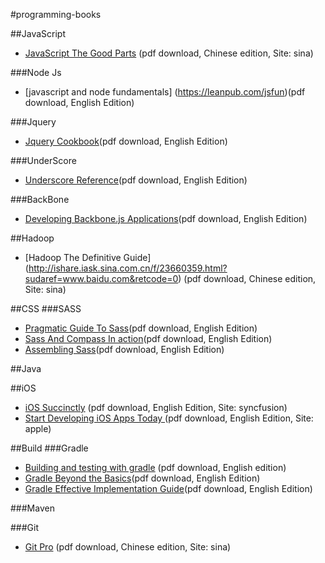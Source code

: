 #programming-books

##JavaScript
* [JavaScript The Good Parts](http://ishare.iask.sina.com.cn/f/10865308.html) (pdf download, Chinese edition, Site: sina)

###Node Js
* [javascript and node fundamentals] (https://leanpub.com/jsfun)(pdf download, English Edition)

###Jquery
* [Jquery Cookbook](http://listic.ru/jQuery_Cookbook.pdf)(pdf download, English Edition)

###UnderScore
* [Underscore Reference](http://autotelicum.github.io/Smooth-CoffeeScript/literate/underscore.pdf)(pdf download, English Edition)

###BackBone
* [Developing Backbone.js Applications](http://www.it-ebooks.info/book/2330/)(pdf download, English Edition)

##Hadoop
* [Hadoop The Definitive Guide] (http://ishare.iask.sina.com.cn/f/23660359.html?sudaref=www.baidu.com&retcode=0) (pdf download, Chinese edition, Site: sina)

##CSS
###SASS
* [Pragmatic Guide To Sass](http://soyouregoingtoafestival.com/books/pragmatic-guide-to-sass.p1_0.pdf)(pdf download, English Edition)
* [Sass And Compass In action](http://manning.com/netherland/SaCiA_meap_ch01.pdf)(pdf download, English Edition)
* [Assembling Sass](http://courseware.codeschool.com/assembling_sass_part_2_slides.pdf)(pdf download, English Edition)

##Java

##iOS
* [iOS Succinctly](http://www.syncfusion.com/resources/techportal/ebooks/ios) (pdf download, English Edition, Site: syncfusion)
* [Start Developing iOS Apps Today ](https://developer.apple.com/library/ios/referencelibrary/GettingStarted/RoadMapiOS/RoadMapiOS.pdf) (pdf download, English Edition, Site: apple)

##Build
###Gradle
* [Building and testing with gradle](http://www.gradleware.com/registered-access?content=books%2Fbuilding-and-testing%2F) (pdf download, English edition)
* [Gradle Beyond the Basics](http://it-ebooks.info/book/2596/)(pdf download, English Edition)
* [Gradle Effective Implementation Guide](http://pdf.th7.cn/down/files/1312/Gradle%20Effective%20Implementation%20Guide.pdf)(pdf download, English Edition)

###Maven

###Git
* [Git Pro](http://ishare.iask.sina.com.cn/f/16096245.html) (pdf download, Chinese edition, Site: sina)


